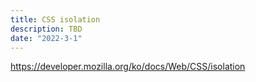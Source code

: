 ```yaml
---
title: CSS isolation
description: TBD
date: "2022-3-1"
---
```

https://developer.mozilla.org/ko/docs/Web/CSS/isolation